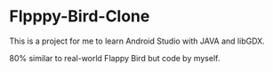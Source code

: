 # Flpppy-Bird-Clone

This is a project for me to learn Android Studio with JAVA and libGDX.

80% similar to real-world Flappy Bird but code by myself.
